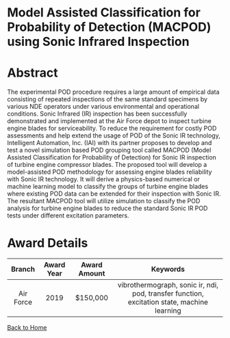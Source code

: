 
Model Assisted Classification for Probability of Detection (MACPOD) using Sonic Infrared Inspection
===================================================================================================

# Abstract


The experimental POD procedure requires a large amount of empirical data consisting of repeated inspections of the same standard specimens by various NDE operators under various environmental and operational conditions. Sonic Infrared (IR) inspection has been successfully demonstrated and implemented at the Air Force depot to inspect turbine engine blades for serviceability. To reduce the requirement for costly POD assessments and help extend the usage of POD of the Sonic IR technology, Intelligent Automation, Inc. (IAI) with its partner proposes to develop and test a novel simulation based POD grouping tool called MACPOD (Model Assisted Classification for Probability of Detection) for Sonic IR inspection of turbine engine compressor blades. The proposed tool will develop a model-assisted POD methodology for assessing engine blades reliability with Sonic IR technology. It will derive a physics-based numerical or machine learning model to classify the groups of turbine engine blades where existing POD data can be extended for their inspection with Sonic IR. The resultant MACPOD tool will utilize simulation to classify the POD analysis for turbine engine blades to reduce the standard Sonic IR POD tests under different excitation parameters.  

# Award Details

|Branch|Award Year|Award Amount|Keywords|
| :---: | :---: | :---: | :---: |
|Air Force|2019|$150,000|vibrothermograph, sonic ir, ndi, pod, transfer function, excitation state, machine learning|
  
  


[Back to Home](https://github.com/chrischow/dod_sbir_awards/Reports/DJ/#1510)